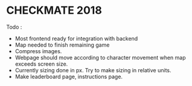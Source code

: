 # CHECKMATE 2018

Todo :
 - Most frontend ready for integration with backend
 - Map needed to finish remaining game
 - Compress images.
 - Webpage should move according to character movement when map exceeds screen size.
 - Currently sizing done in px. Try to make sizing in relative units.
 - Make leaderboard page, instructions page.
